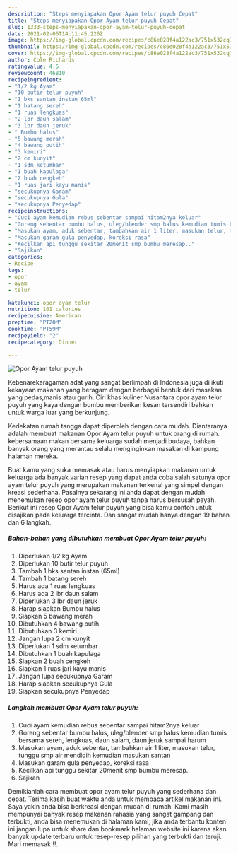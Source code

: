 ```yaml
---
description: "Steps menyiapakan Opor Ayam telur puyuh Cepat"
title: "Steps menyiapakan Opor Ayam telur puyuh Cepat"
slug: 1333-steps-menyiapakan-opor-ayam-telur-puyuh-cepat
date: 2021-02-06T14:11:45.226Z
image: https://img-global.cpcdn.com/recipes/c86e028f4a122ac3/751x532cq70/opor-ayam-telur-puyuh-foto-resep-utama.jpg
thumbnail: https://img-global.cpcdn.com/recipes/c86e028f4a122ac3/751x532cq70/opor-ayam-telur-puyuh-foto-resep-utama.jpg
cover: https://img-global.cpcdn.com/recipes/c86e028f4a122ac3/751x532cq70/opor-ayam-telur-puyuh-foto-resep-utama.jpg
author: Cole Richards
ratingvalue: 4.5
reviewcount: 46810
recipeingredient:
- "1/2 kg Ayam"
- "10 butir telur puyuh"
- "1 bks santan instan 65ml"
- "1 batang sereh"
- "1 ruas lengkuas"
- "2 lbr daun salam"
- "3 lbr daun jeruk"
- " Bumbu halus"
- "5 bawang merah"
- "4 bawang putih"
- "3 kemiri"
- "2 cm kunyit"
- "1 sdm ketumbar"
- "1 buah kapulaga"
- "2 buah cengkeh"
- "1 ruas jari kayu manis"
- "secukupnya Garam"
- "secukupnya Gula"
- "secukupnya Penyedap"
recipeinstructions:
- "Cuci ayam kemudian rebus sebentar sampai hitam2nya keluar"
- "Goreng sebentar bumbu halus, uleg/blender smp halus kemudian tumis bersama sereh, lengkuas, daun salam, daun jeruk sampai harum"
- "Masukan ayam, aduk sebentar, tambahkan air 1 liter, masukan telur, tunggu smp air mendidih kemudian masukan santan"
- "Masukan garam gula penyedap, koreksi rasa"
- "Kecilkan api tunggu sekitar 20menit smp bumbu meresap.."
- "Sajikan"
categories:
- Recipe
tags:
- opor
- ayam
- telur

katakunci: opor ayam telur 
nutrition: 101 calories
recipecuisine: American
preptime: "PT20M"
cooktime: "PT59M"
recipeyield: "2"
recipecategory: Dinner

---
```



![Opor Ayam telur puyuh](https://img-global.cpcdn.com/recipes/c86e028f4a122ac3/751x532cq70/opor-ayam-telur-puyuh-foto-resep-utama.jpg)

Kebenarekaragaman adat yang sangat berlimpah di Indonesia juga di ikuti kekayaan makanan yang beragam dengan berbagai bentuk dari masakan yang pedas,manis atau gurih. Ciri khas kuliner Nusantara opor ayam telur puyuh yang kaya dengan bumbu memberikan kesan tersendiri bahkan untuk warga luar yang berkunjung.




Kedekatan rumah tangga dapat diperoleh dengan cara mudah. Diantaranya adalah membuat makanan Opor Ayam telur puyuh untuk orang di rumah. kebersamaan makan bersama keluarga sudah menjadi budaya, bahkan banyak orang yang merantau selalu menginginkan masakan di kampung halaman mereka.

Buat kamu yang suka memasak atau harus menyiapkan makanan untuk keluarga ada banyak varian resep yang dapat anda coba salah satunya opor ayam telur puyuh yang merupakan makanan terkenal yang simpel dengan kreasi sederhana. Pasalnya sekarang ini anda dapat dengan mudah menemukan resep opor ayam telur puyuh tanpa harus bersusah payah.
Berikut ini resep Opor Ayam telur puyuh yang bisa kamu contoh untuk disajikan pada keluarga tercinta. Dan sangat mudah hanya dengan 19 bahan dan 6 langkah.


<!--inarticleads1-->

##### Bahan-bahan yang dibutuhkan membuat Opor Ayam telur puyuh:

1. Diperlukan 1/2 kg Ayam
1. Diperlukan 10 butir telur puyuh
1. Tambah 1 bks santan instan (65ml)
1. Tambah 1 batang sereh
1. Harus ada 1 ruas lengkuas
1. Harus ada 2 lbr daun salam
1. Diperlukan 3 lbr daun jeruk
1. Harap siapkan  Bumbu halus
1. Siapkan 5 bawang merah
1. Dibutuhkan 4 bawang putih
1. Dibutuhkan 3 kemiri
1. Jangan lupa 2 cm kunyit
1. Diperlukan 1 sdm ketumbar
1. Dibutuhkan 1 buah kapulaga
1. Siapkan 2 buah cengkeh
1. Siapkan 1 ruas jari kayu manis
1. Jangan lupa secukupnya Garam
1. Harap siapkan secukupnya Gula
1. Siapkan secukupnya Penyedap




<!--inarticleads2-->

##### Langkah membuat  Opor Ayam telur puyuh:

1. Cuci ayam kemudian rebus sebentar sampai hitam2nya keluar
1. Goreng sebentar bumbu halus, uleg/blender smp halus kemudian tumis bersama sereh, lengkuas, daun salam, daun jeruk sampai harum
1. Masukan ayam, aduk sebentar, tambahkan air 1 liter, masukan telur, tunggu smp air mendidih kemudian masukan santan
1. Masukan garam gula penyedap, koreksi rasa
1. Kecilkan api tunggu sekitar 20menit smp bumbu meresap..
1. Sajikan




Demikianlah cara membuat opor ayam telur puyuh yang sederhana dan cepat. Terima kasih buat waktu anda untuk membaca artikel makanan ini. Saya yakin anda bisa berkreasi dengan mudah di rumah. Kami masih mempunyai banyak resep makanan rahasia yang sangat gampang dan terbukti, anda bisa menemukan di halaman kami, jika anda terbantu konten ini jangan lupa untuk share dan bookmark halaman website ini karena akan banyak update terbaru untuk resep-resep pilihan yang terbukti dan teruji. Mari memasak !!. 

